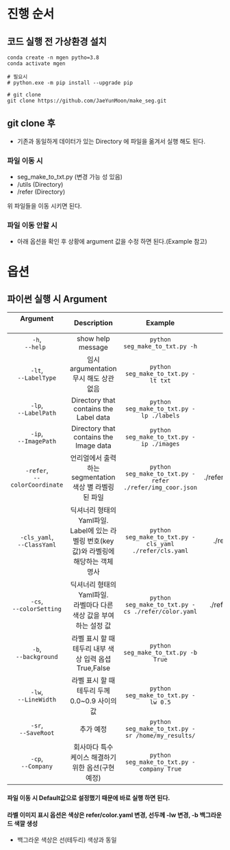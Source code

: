 
# 진행 순서 

## 코드 실행 전 가상환경 설치 
```
conda create -n mgen pytho=3.8 
conda activate mgen 

# 필요시 
# python.exe -m pip install --upgrade pip

# git clone
git clone https://github.com/JaeYunMoon/make_seg.git

```
## git clone 후 
- 기존과 동일하게 데이터가 있는 Directory 에 파일을 옮겨서 실행 해도 된다. 
### 파일 이동 시 
- seg_make_to_txt.py (변경 가능 성 있음) 
- /utils (Directory)
- /refer (Directory)

위 파일들을 이동 시키면 된다. 

### 파일 이동 안할 시 
- 아래 옵션을 확인 후 상황에 argument 값을 수정 하면 된다.(Example 참고)


# 옵션 
## 파이썬 실행 시 Argument

| Argument &nbsp;&nbsp;&nbsp;&nbsp;&nbsp;&nbsp;&nbsp;&nbsp;&nbsp;&nbsp;&nbsp;&nbsp;&nbsp;&nbsp;&nbsp;&nbsp;&nbsp;&nbsp;&nbsp;&nbsp;&nbsp;&nbsp;&nbsp;&nbsp;&nbsp;| Description | Example | Default |
|:-------------:|:-----------:|:-----------:|:-----------:|
| `-h`,<br>`--help ` |	show help message | `python seg_make_to_txt.py -h` | |  
|  `-lt`,<br>`--LabelType` | 임시 argumentation 무시 해도 상관없음 | `python seg_make_to_txt.py -lt txt` |  |  
|  `-lp`,<br>`--LabelPath` | Directory that contains the Label data| `python seg_make_to_txt.py -lp ./labels` | ./labels |  
| `-ip`,<br>`--ImagePath` | Directory that contains the Image data | `python seg_make_to_txt.py -ip ./images` | ./images |  
| `-refer`,<br>`--colorCoordinate` | 언리얼에서 출력하는 segmentation 색상 별 라벨링된 파일  | `python seg_make_to_txt.py -refer ./refer/img_coor.json` | ./refer/img_coor.json|  
| `-cls_yaml`,<br>`--ClassYaml` | 딕셔너리 형태의 Yaml파일.<br> Label에 있는 라벨링 번호(key 값)와 라벨링에 해당하는 객체 명사 | `python seg_make_to_txt.py -cls_yaml ./refer/cls.yaml` | ./refer/cls.yaml |  
| `-cs`,<br>`--colorSetting` | 딕셔너리 형태의 Yaml파일.<br> 라벨마다 다른 색상 값을 부여하는 설정 값| `python seg_make_to_txt.py -cs ./refer/color.yaml` | ./refer/color.yaml |
| `-b`,<br>`--background` | 라벨 표시 할 때 테두리 내부 색상 입력 옵셥 True,False | `python seg_make_to_txt.py -b True` | `True` | |  
| `-lw`,<br>`--LineWidth` | 라벨 표시 할 때 테두리 두께 0.0~0.9 사이의 값 |  `python seg_make_to_txt.py -lw 0.5` | `0.3` |  
| `-sr`,<br>`--SaveRoot` | 추가 예정 | `python seg_make_to_txt.py -sr /home/my_results/` | `results/` |  
| `-cp`,<br>`--Company` | 회사마다 특수 케이스 해결하기 위한 옵션(구현 예정) | `python seg_make_to_txt.py -company True` |`False`|  

#### 파일 이동 시 Default값으로 설정했기 때문에 바로 실행 하면 된다. 
#### 라벨 이미지 표시 옵션은 색상은 refer/color.yaml 변경, 선두께 -lw 변경, -b 백그라운드 색깔 생성 
- 백그라운 색상은 선(테두리) 색상과 동일  